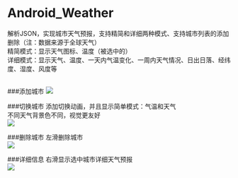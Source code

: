 # Android_Weather
解析JSON，实现城市天气预报，支持精简和详细两种模式、支持城市列表的添加删除（注：数据来源于全球天气）<br/>
精简模式：显示天气图标、温度（被选中的）<br/>
详细模式：显示天气、温度、一天内气温变化、一周内天气情况、日出日落、经纬度、湿度、风度等<br/><br/>

###添加城市
![](https://github.com/xuzhitaosanta/Android_Weather/blob/master/pic/weatherAdd.gif)<br/>

###切换城市
添加切换动画，并且显示简单模式：气温和天气<br/>
不同天气背景色不同，视觉更友好<br/>
![](https://github.com/xuzhitaosanta/Android_Weather/blob/master/pic/Untitled.gif)<br/>

###删除城市
左滑删除城市<br/>
![](https://github.com/xuzhitaosanta/Android_Weather/blob/master/pic/weatherDelete.gif)<br/>

###详细信息
右滑显示选中城市详细天气预报<br/>
![](https://github.com/xuzhitaosanta/Android_Weather/blob/master/pic/weatherAll.gif)<br/>